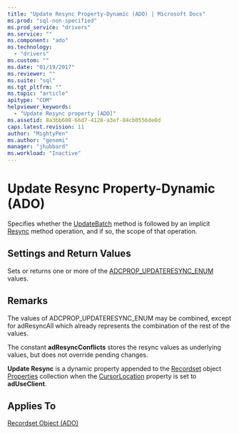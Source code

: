 ```yaml
---
title: "Update Resync Property-Dynamic (ADO) | Microsoft Docs"
ms.prod: "sql-non-specified"
ms.prod_service: "drivers"
ms.service: ""
ms.component: "ado"
ms.technology:
  - "drivers"
ms.custom: ""
ms.date: "01/19/2017"
ms.reviewer: ""
ms.suite: "sql"
ms.tgt_pltfrm: ""
ms.topic: "article"
apitype: "COM"
helpviewer_keywords: 
  - "Update Resync property [ADO]"
ms.assetid: 8a3bb608-66d7-4128-a3ef-84cb0556de0d
caps.latest.revision: 11
author: "MightyPen"
ms.author: "genemi"
manager: "jhubbard"
ms.workload: "Inactive"
---
```

# Update Resync Property-Dynamic (ADO)
Specifies whether the [UpdateBatch](../../../ado/reference/ado-api/updatebatch-method.md) method is followed by an implicit [Resync](../../../ado/reference/ado-api/resync-method.md) method operation, and if so, the scope of that operation.  
  
## Settings and Return Values  
 Sets or returns one or more of the [ADCPROP_UPDATERESYNC_ENUM](../../../ado/reference/ado-api/adcprop-updateresync-enum.md) values.  
  
## Remarks  
 The values of ADCPROP_UPDATERESYNC_ENUM may be combined, except for adResyncAll which already represents the combination of the rest of the values.  
  
 The constant **adResyncConflicts** stores the resync values as underlying values, but does not override pending changes.  
  
 **Update Resync** is a dynamic property appended to the [Recordset](../../../ado/reference/ado-api/recordset-object-ado.md) object [Properties](../../../ado/reference/ado-api/properties-collection-ado.md) collection when the [CursorLocation](../../../ado/reference/ado-api/cursorlocation-property-ado.md) property is set to **adUseClient**.  
  
## Applies To  
 [Recordset Object (ADO)](../../../ado/reference/ado-api/recordset-object-ado.md)
